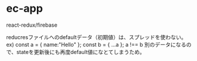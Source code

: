 # ec-app
react-redux/firebase


reducresファイルへのdefaultデータ（初期値）は、スプレッドを使わない。
ex) 
const a = { name:"Hello" };
const b = { ...a };
a !== b
別のデータになるので、stateを更新後にも再度default値になとてしまうため。
